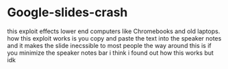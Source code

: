# Google-slides-crash
this exploit effects lower end computers like Chromebooks and old laptops.
how this exploit works is you copy and paste the text into the speaker notes and it makes the slide inecssible to most people the way around this is if you minimize the speaker notes bar
i think i found out how this works but idk
